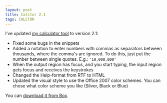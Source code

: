 ```yaml
---
layout: post
title: Calctor 2.1
tags: CALCTOR
---
```


I’ve updated [my calculator tool]({{site.baseUrl}}projects/calctor/) to version 2.1:

- Fixed some bugs in the snippets
- Added a notation to enter numbers with commas as separators between thousands, where the comma's are ignored. To do this, just put the number between single quotes. E.g.: `'10,000,000'`
- When the output region has focus, and you start typing, the input region gets focus and receives the keystrokes
- Changed the Help-format from RTF to HTML
- Updated the visual style to use the Office 2007 color schemes. You can chose what color scheme you like (Silver, Black or Blue)

You can [download it from Box](https://app.box.com/s/hd1fulwrkasfnm2qxeev).